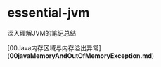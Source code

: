 # essential-jvm

深入理解JVM的笔记总结

\[00Java内存区域与内存溢出异常\]\(**00javaMemoryAndOutOfMemoryException.md**\)

